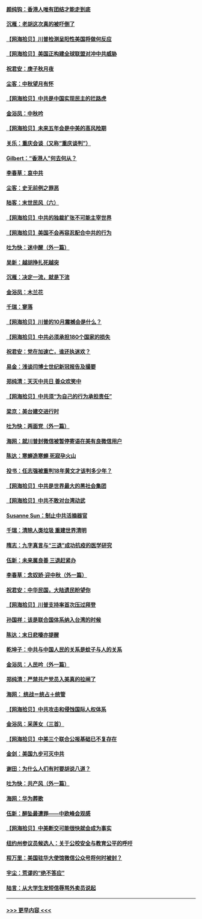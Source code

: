 #### [颜纯钩：香港人唯有团结才能走到底](../pages/nsc993/n12450870.md?t=10040751) 
#### [沉雁：老胡这次真的被吓倒了](../pages/nsc993/n12449796.md?t=10040751) 
#### [【网海拾贝】川普检测呈阳性美国将做何反应](../pages/nsc993/n12449042.md?t=10040751) 
#### [【网海拾贝】美国正构建全球联盟对冲中共威胁](../pages/nsc993/n12446580.md?t=10040751) 
#### [祝君安：庚子秋月夜](../pages/nsc993/n12445870.md?t=10040751) 
#### [尘客：中秋望月有怀](../pages/nsc993/n12444632.md?t=10040751) 
#### [【网海拾贝】中共是中国实现民主的拦路虎](../pages/nsc993/n12443573.md?t=10040751) 
#### [金浴凤：中秋吟](../pages/nsc993/n12441773.md?t=10040751) 
#### [【网海拾贝】未来五年会是中美的高风险期](../pages/nsc993/n12440760.md?t=10040751) 
#### [关乐：重庆会谈（又称“重庆谈判”）](../pages/nsc993/n12437525.md?t=10040751) 
#### [Gilbert：“香港人”何去何从？](../pages/nsc993/n12435894.md?t=10040751) 
#### [李春草：哀中共](../pages/nsc993/n12435874.md?t=10040751) 
#### [尘客：史无前例之罪恶](../pages/nsc993/n12435762.md?t=10040751) 
#### [陆客：末世民风（六）](../pages/nsc993/n12435354.md?t=10040751) 
#### [【网海拾贝】中共的独裁扩张不可能主宰世界](../pages/nsc993/n12435151.md?t=10040751) 
#### [【网海拾贝】美国不会再容忍配合中共的行为](../pages/nsc993/n12433808.md?t=10040751) 
#### [吐为快：迷中醒（外一篇）](../pages/nsc993/n12433585.md?t=10040751) 
#### [吴新：越胡挣扎死越突](../pages/nsc993/n12433562.md?t=10040751) 
#### [沉雁：决定一流，就是下流](../pages/nsc993/n12432128.md?t=10040751) 
#### [金浴凤：木兰花](../pages/nsc993/n12432124.md?t=10040751) 
#### [千瑞：寥落](../pages/nsc993/n12432071.md?t=10040751) 
#### [【网海拾贝】川普的10月震撼会是什么？](../pages/nsc993/n12431624.md?t=10040751) 
#### [【网海拾贝】中共必须承担180个国家的损失](../pages/nsc993/n12428893.md?t=10040751) 
#### [祝君安：党在加速亡，谁还执迷欢？](../pages/nsc993/n12428652.md?t=10040751) 
#### [易金：浅谈闫博士世纪新冠报告及撮要](../pages/nsc993/n12426822.md?t=10040751) 
#### [郑纯清：天灭中共日 善众欢笑中](../pages/nsc993/n12426784.md?t=10040751) 
#### [【网海拾贝】中共须“为自己的行为承担责任”](../pages/nsc993/n12426067.md?t=10040751) 
#### [梁京：美台建交进行时](../pages/nsc993/n12424066.md?t=10040751) 
#### [吐为快：两面党（外一篇）](../pages/nsc993/n12424043.md?t=10040751) 
#### [海网：就川普封微信被暂停寄语在美有良微信用户](../pages/nsc993/n12424021.md?t=10040751) 
#### [陈达：寒蝉造寒蝉 死寂孕火山](../pages/nsc993/n12423958.md?t=10040751) 
#### [投书：任志强被重判18年黄文才该判多少年？](../pages/nsc993/n12423672.md?t=10040751) 
#### [【网海拾贝】中共是世界最大的黑社会集团](../pages/nsc993/n12423543.md?t=10040751) 
#### [【网海拾贝】中共不敢对台湾动武](../pages/nsc993/n12421418.md?t=10040751) 
#### [Susanne Sun：制止中共活摘器官](../pages/nsc993/n12419654.md?t=10040751) 
#### [千瑞：清除人类垃圾 重建世界清明](../pages/nsc993/n12419414.md?t=10040751) 
#### [隋志：九字真言与“三退”成功抗疫的医学研究](../pages/nsc993/n12419248.md?t=10040751) 
#### [伍新：未来属良善 三退赶紧办](../pages/nsc993/n12418496.md?t=10040751) 
#### [李春草：念奴娇·迎中秋（外一篇）](../pages/nsc993/n12418465.md?t=10040751) 
#### [祝君安：中华民国，大陆遗民盼望你](../pages/nsc993/n12418089.md?t=10040751) 
#### [【网海拾贝】川普支持率首次压过拜登](../pages/nsc993/n12418050.md?t=10040751) 
#### [孙国祥：该是联合国体系纳入台湾的时候](../pages/nsc993/n12417369.md?t=10040751) 
#### [陈达：末日悲嚎亦提醒](../pages/nsc993/n12416736.md?t=10040751) 
#### [乾坤子：中共与中国人民的关系是蚊子与人的关系](../pages/nsc993/n12416632.md?t=10040751) 
#### [金浴凤：人民吟（外一篇）](../pages/nsc993/n12416567.md?t=10040751) 
#### [郑纯清：严禁共产党员入美真的拉闸了](../pages/nsc993/n12416550.md?t=10040751) 
#### [海网： 统战＝统占＋统管](../pages/nsc993/n12416404.md?t=10040751) 
#### [【网海拾贝】中共攻击和侵蚀国际人权体系](../pages/nsc993/n12416250.md?t=10040751) 
#### [金浴凤：采莲女（三首）](../pages/nsc993/n12415517.md?t=10040751) 
#### [【网海拾贝】中美三个联合公报基础已不复存在](../pages/nsc993/n12415054.md?t=10040751) 
#### [金剑：美国九步可灭中共](../pages/nsc993/n12413183.md?t=10040751) 
#### [谢田：为什么人们有时要胡说八道？](../pages/nsc993/n12411861.md?t=10040751) 
#### [吐为快：共产风（外一篇）](../pages/nsc993/n12411761.md?t=10040751) 
#### [海网：华为葬歌](../pages/nsc993/n12410381.md?t=10040751) 
#### [伍新：醉坠最遭罪——中欧峰会观感](../pages/nsc993/n12410364.md?t=10040751) 
#### [【网海拾贝】中美断交可能很快就会成为事实](../pages/nsc993/n12409495.md?t=10040751) 
#### [纽约州参议员候选人：关于公校安全与教育公平的呼吁](../pages/nsc993/n12409228.md?t=10040751) 
#### [程万里：美国驻华大使馆微信公众号将何时被封？](../pages/nsc993/n12407397.md?t=10040751) 
#### [宇尘：荒谬的“绝不答应”](../pages/nsc993/n12407360.md?t=10040751) 
#### [陆言：从大学生发短信辱骂外卖员说起](../pages/nsc993/n12407285.md?t=10040751) 

----
#### [ >>> 更早内容 <<< ](../indexes/nsc993-earlier.md)
